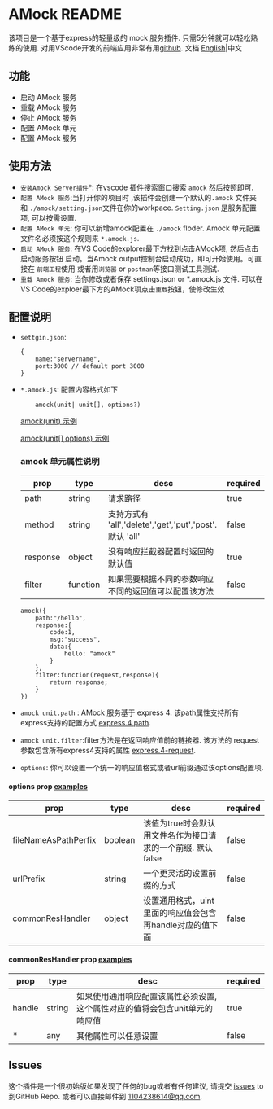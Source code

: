 # AMock README 

该项目是一个基于express的轻量级的 mock 服务插件. 只需5分钟就可以轻松熟练的使用. 对用VScode开发的前端应用非常有用[github](https://github.com/gamedilong/amock).
文档 [English](README.md)|中文
## 功能
* 启动 AMock 服务
* 重载 AMock 服务
* 停止 AMock 服务
* 配置 AMock 单元
* 配置 AMock 服务
  
## 使用方法
* `安装Amock Server插件`*: 在vscode 插件搜索窗口搜索 `amock` 然后按照即可.
* `配置 AMock 服务`:当打开你的项目时 ,该插件会创建一个默认的`.amock` 文件夹 和 `./amock/setting.json`文件在你的workpace. `Setting.json` 是服务配置项, 可以按需设置.
* `配置 AMock 单元`: 你可以新增amock配置在 `./amock` floder. Amock 单元配置文件名必须按这个规则来 `*.amock.js`.
* `启动 AMock 服务`: 在VS Code的explorer最下方找到点击AMock项, 然后点击启动服务按钮 启动。当Amock output控制台启动成功，即可开始使用。可直接在 `前端工程`使用 或者用`浏览器` or `postman`等接口测试工具测试.
* `重载 Amock 服务`: 当你修改或者保存 settings.json or *.amock.js 文件. 可以在VS Code的exploer最下方的AMock项点击`重载`按钮，使修改生效

## 配置说明
* `settgin.json`: 
    ```
    {
        name:"servername",
        port:3000 // default port 3000
    }
    ```
* `*.amock.js`: 配置内容格式如下
    ```
        amock(unit| unit[], options?)
    ```
    [amock(unit) 示例](example/unit.amock.js)

    [amock(unit[],options) 示例](example/arr.amock.js)
    ### amock 单元属性说明
    prop | type | desc | required |  
    -|-|-|-
    path | string | 请求路径 | true |
    method|string|支持方式有 'all','delete','get','put','post'. 默认 'all'|false|
    response | object | 没有响应拦截器配置时返回的默认值 | true |
    filter | function | 如果需要根据不同的参数响应不同的返回值可以配置该方法 | false |

    ```
    amock({
        path:"/hello",
        response:{
            code:1,
            msg:"success",
            data:{
                hello: "amock"
            }
        },
        filter:function(request,response){
            return response;
        }
    })
    ```
* `amock unit.path` : AMock 服务基于 express 4. 该path属性支持所有express支持的配置方式  [express.4 path](http://www.expressjs.com.cn/4x/api.html#path-examples).    
* `amock unit.filter`:filter方法是在返回响应值前的链接器. 该方法的 request 参数包含所有express4支持的属性 [express.4-request](http://www.expressjs.com.cn/4x/api.html#req).

* `options`: 你可以设置一个统一的响应值格式或者url前缀通过该options配置项.
 #### options prop [examples](example/options.amock.js)
prop | type | desc | required |  
-|-|-|-
fileNameAsPathPerfix | boolean | 该值为true时会默认用文件名作为接口请求的一个前缀. 默认 false| false |
urlPrefix|string|一个更灵活的设置前缀的方式|false|
commonResHandler|object|设置通用格式，uint里面的响应值会包含再handle对应的值下面 |false|
 #### commonResHandler prop [examples](example/options.amock.js)
prop | type | desc | required |  
-|-|-|-
handle|string|如果使用通用响应配置该属性必须设置,这个属性对应的值将会包含unit单元的响应值|true|
*|any|其他属性可以任意设置|false

  
## Issues

这个插件是一个很初始版如果发现了任何的bug或者有任何建议, 请提交 [issues](https://github.com/gamedilong/amock/issues) to 到GitHub Repo. 或者可以直接邮件到 1104238614@qq.com.
